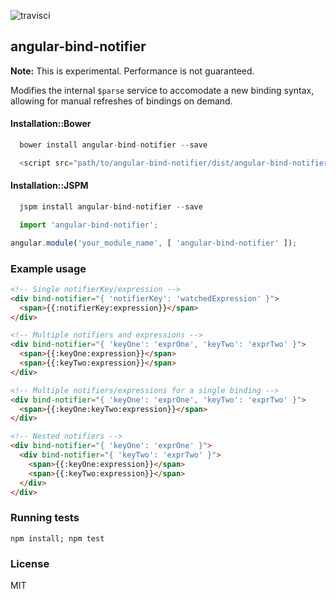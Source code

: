 ![travisci](https://travis-ci.org/kasperlewau/angular-bind-notifier.svg?branch=master)
## angular-bind-notifier
**Note:** This is experimental. Performance is not guaranteed.

Modifies the internal `$parse` service to accomodate a new binding syntax, allowing for manual refreshes of bindings on demand.

#### Installation::Bower
```js
  bower install angular-bind-notifier --save

  <script src="path/to/angular-bind-notifier/dist/angular-bind-notifier.js">
```

#### Installation::JSPM
```js
  jspm install angular-bind-notifier --save

  import 'angular-bind-notifier';
```

```js
angular.module('your_module_name', [ 'angular-bind-notifier' ]);
```

### Example usage
```html
<!-- Single notifierKey/expression -->
<div bind-notifier="{ 'notifierKey': 'watchedExpression' }">
  <span>{{:notifierKey:expression}}</span>
</div>

<!-- Multiple notifiers and expressions -->
<div bind-notifier="{ 'keyOne': 'exprOne', 'keyTwo': 'exprTwo' }">
  <span>{{:keyOne:expression}}</span>
  <span>{{:keyTwo:expression}}</span>
</div>

<!-- Multiple notifiers/expressions for a single binding -->
<div bind-notifier="{ 'keyOne': 'exprOne', 'keyTwo': 'exprTwo' }">
  <span>{{:keyOne:keyTwo:expression}}</span>
</div>

<!-- Nested notifiers -->
<div bind-notifier="{ 'keyOne': 'exprOne' }">
  <div bind-notifier="{ 'keyTwo': 'exprTwo' }">
    <span>{{:keyOne:expression}}</span>
    <span>{{:keyTwo:expression}}</span>
  </div>
</div>
```

### Running tests
`npm install; npm test`

### License
MIT
